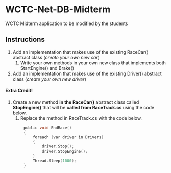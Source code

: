 # WCTC-Net-DB-Midterm
WCTC Midterm application to be modified by the students

## Instructions
1. Add an implementation that makes use of the existing RaceCar() abstract class (*create your own new car*)
    1. Write your own methods in your own new class that implements both StartEngine() and Brake()
2. Add an implementation that makes use of the existing Driver() abstract class (*create your own new driver*)

#### **Extra Credit!**
1. Create a new method **in the RaceCar()** abstract class called **StopEngine()** that will be **called from RaceTrack.cs** using the code below.
    1. Replace the method in RaceTrack.cs with the code below.
    
```c
        public void EndRace()
        {
            foreach (var driver in Drivers)
            {
                driver.Stop();
                driver.StopEngine();
            }
            Thread.Sleep(1000);
        }
```
